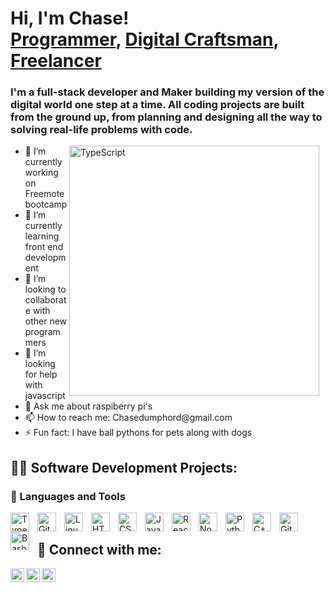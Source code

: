 
<h1>Hi, I'm Chase! <br/><a href="[https://github.com/joshmadakor1](https://github.com/ced4568)">Programmer</a>, <a href="[https://www.linkedin.com/in/joshmadakor/](https://www.linkedin.com/in/toochase-dumphord/)">Digital Craftsman</a>, <a href="(https://www.upwork.com/freelancers/~01c6cfc5868cf7c45b)">Freelancer</a></h1>
<h3>I'm a full-stack developer and Maker building my version of the digital world one step at a time. All coding projects are built from the ground up, from planning and designing all the way to solving real-life problems with code.</h3>
<img align="right" alt="TypeScript" width="400px" style="padding-right:10px;" src="https://gifdb.com/images/thumbnail/monkey-laptop-coding-miys12p5izw3s11s.gif" />

<ul>
 <li>🔭 I’m currently working on Freemote bootcamp</li>
 <li>🌱 I’m currently learning front end development</li> 
 <li>👯 I’m looking to collaborate with other new programmers</li>
 <li>🤔 I’m looking for help with javascript</li>
 <li>💬 Ask me about raspiberry pi's</li>
 <li>📫 How to reach me: Chasedumphord@gmail.com</li>
 <li>⚡ Fun fact: I have ball pythons for pets along with dogs</li>
</ul>
  <h2>👨‍💻 Software Development Projects:</h2>



### 🧰 Languages and Tools

<img align="left" alt="TypeScript" width="30px" style="padding-right:10px;" src="https://cdn.jsdelivr.net/gh/devicons/devicon/icons/typescript/typescript-plain.svg" />
<img align="left" alt="Git" width="30px" style="padding-right:10px;" src="https://cdn.jsdelivr.net/gh/devicons/devicon/icons/git/git-original.svg" />
<img align="left" alt="Linux" width="30px" style="padding-right:10px;" src="https://cdn.jsdelivr.net/gh/devicons/devicon/icons/linux/linux-original.svg" />
<img align="left" alt="HTML" width="30px" style="padding-right:10px;" src="https://cdn.jsdelivr.net/gh/devicons/devicon/icons/html5/html5-plain.svg" />
<img align="left" alt="CSS" width="30px" style="padding-right:10px;" src="https://cdn.jsdelivr.net/gh/devicons/devicon/icons/css3/css3-plain.svg" />
<img align="left" alt="JavaScript" width="30px" style="padding-right:10px;" src="https://cdn.jsdelivr.net/gh/devicons/devicon/icons/javascript/javascript-plain.svg" />
<img align="left" alt="React" width="30px" style="padding-right:10px;" src="https://cdn.jsdelivr.net/gh/devicons/devicon/icons/react/react-original.svg" />
<img align="left" alt="NodeJS" width="30px" style="padding-right:10px;" src="https://cdn.jsdelivr.net/gh/devicons/devicon/icons/nodejs/nodejs-original.svg" />
<img align="left" alt="Python" width="30px" style="padding-right:10px;" src="https://cdn.jsdelivr.net/gh/devicons/devicon/icons/python/python-plain.svg" />
<img align="left" alt="C++" width="30px" style="padding-right:10px;" src="https://cdn.jsdelivr.net/gh/devicons/devicon/icons/cplusplus/cplusplus-line.svg" />
<img align="left" alt="GitHub" width="30px" style="padding-right:10px;" src="https://cdn.jsdelivr.net/gh/devicons/devicon/icons/github/github-original.svg" />
<img align="left" alt="Bash" width="30px" style="padding-right:10px;" src="https://cdn.jsdelivr.net/gh/devicons/devicon/icons/bash/bash-original.svg" />
<br />

<h2> 🤳 Connect with me:</h2>


[<img align="left" alt="JoshMadakor | Twitter" width="22px" src="https://cdn.jsdelivr.net/npm/simple-icons@v3/icons/twitter.svg" />][twitter]
[<img align="left" alt="JoshMadakor | LinkedIn" width="22px" src="https://cdn.jsdelivr.net/npm/simple-icons@v3/icons/linkedin.svg" />][linkedin]
[<img align="left" alt="JoshMadakor | Instagram" width="22px" src="https://cdn.jsdelivr.net/npm/simple-icons@v3/icons/instagram.svg" />][instagram]

[twitter]: https://twitter.com/kingofparis148

[instagram]: https://www.instagram.com/thiscantbetrue148/
[linkedin]: https://www.linkedin.com/in/toochase-dumphord/

<!--
**ced4568/ced4568** is a ✨ _special_ ✨ repository because its `README.md` (this file) appears on your GitHub profile.

Here are some ideas to get you started:

- 🔭 I’m currently working on Freemote bootcamp
- 🌱 I’m currently learning front end development 
- 👯 I’m looking to collaborate on anything
- 🤔 I’m looking for help with javascript
- 💬 Ask me about raspiberry pi's
- 📫 How to reach me: Chasedumphord@gmail.com
- 😄 Pronouns: ...
- ⚡ Fun fact: i have ball pythons for pets along with dogs
-->
